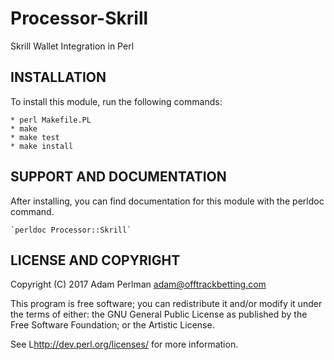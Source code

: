 # Processor-Skrill

Skrill Wallet Integration in Perl

## INSTALLATION

To install this module, run the following commands:

	* perl Makefile.PL
	* make
	* make test
	* make install

## SUPPORT AND DOCUMENTATION

After installing, you can find documentation for this module with the
perldoc command.

    `perldoc Processor::Skrill`

## LICENSE AND COPYRIGHT

Copyright (C) 2017 Adam Perlman <adam@offtrackbetting.com>

This program is free software; you can redistribute it and/or modify it
under the terms of either: the GNU General Public License as published
by the Free Software Foundation; or the Artistic License.

See L<http://dev.perl.org/licenses/> for more information.

